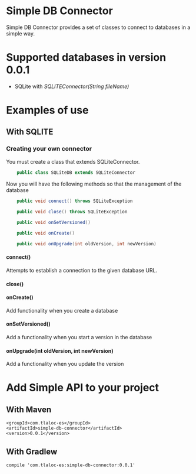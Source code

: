 # Simple DB Connector

Simple DB Connector provides a set of classes to connect to databases in a simple way. 

# Supported databases in version 0.0.1
* SQLite with *SQLITEConnector(String fileName)*

# Examples of use
## With SQLITE

### Creating your own connector

You must create a class that extends SQLiteConnector.

```java
	public class SQLiteDB extends SQLiteConnector
```

Now you will have the following methods so that the management of the database

```java
	public void connect() throws SQLiteException
	
	public void close() throws SQLiteException

	public void onSetVersioned()

	public void onCreate()

	public void onUpgrade(int oldVersion, int newVersion)
```

#### connect()
Attempts to establish a connection to the given database URL.

#### close()

#### onCreate()
Add functionality when you create a database

#### onSetVersioned()
Add a functionality when you start a version in the database

#### onUpgrade(int oldVersion, int newVersion)
Add a functionality when you update the version

# Add Simple API to your project
## With Maven
```
<groupId>com.tlaloc-es</groupId>
<artifactId>simple-db-connector</artifactId>
<version>0.0.1</version>
```

## With Gradlew
```
compile 'com.tlaloc-es:simple-db-connector:0.0.1'
```

